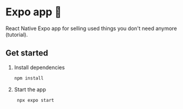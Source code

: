 # Expo app 👋

React Native Expo app for selling used things you don't need anymore (tutorial).

## Get started

1. Install dependencies

   ```bash
   npm install
   ```

2. Start the app

   ```bash
    npx expo start
   ```


